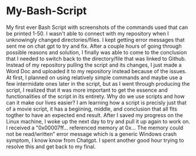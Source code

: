 # My-Bash-Script
My first ever Bash Script with screenshots of the commands used that can be printed 1-50. 
I wasn't able to connect with my repository when I unknowingly changed directories/files. I kept getting error messages that sent me on chat gpt to try and fix. After a couple hours of going through possible reasons and solution, I finally was able to come to the conclusion that I needed to switch back to the directory/file that was linked to Github. Instead of my repository pulling the script and its changes, I just made a Word Doc and uploaded it to my repository instead because of the issues.
At first, I planned on using relatively simple commands and maybe use a few intermidate ones later in the script, but as I went through producing the script, I realized that it was more important to get the essence and functionalities of the script in its entirety. Why do we use scripts and how can it make our lives easier? I am learning how a script is precisly just that of a movie script, it has a begiining, middle, and conclusion that all fits togther to have an expected end result.
After I saved my progress on the Linux machine, I woke up the next day to try and pull it up again to work on. I received a "0x00007ff… referenced memory at 0x… The memory could not be read/written” error message which is a generic Windows crash symptom, I know know from Chatgpt. I spent another good hour trying to resolve this and get back to my final.

